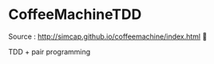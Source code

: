 CoffeeMachineTDD
================

Source : http://simcap.github.io/coffeemachine/index.html 

TDD + pair programming

